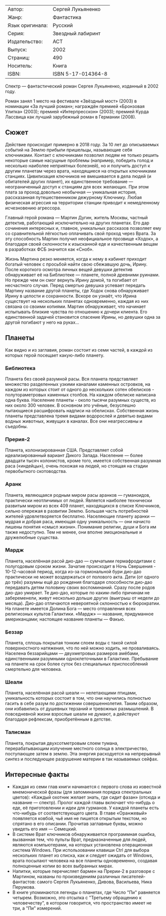 |                   |                   |
|-------------------|-------------------|
|Автор:             |Сергей Лукьяненко  |
|Жанр:              |Фантастика         |
|Язык оригинала:    |Русский            |
|Серия:             |Звездный лабиринт  |
|Издательство:      |АСТ                |
|Выпуск:            |2002               |
|Страниц:           |490                |
|Носитель:          |Книга              |
|ISBN:              |ISBN 5-17-014364-8 |

Спектр — фантастический роман Сергея Лукьяненко, изданный в 2002 году.

Роман занял 1 место на фестивале «Звёздный мост» (2003) в номинации «За лучший
роман»; награждён премией «Бронзовая Улитка» (2003); премией «Интерпресскон»
(2003); премией Курда Лассвица как лучший зарубежный роман в Германии (2008).

## Сюжет

Действие происходит примерно в 2018 году. За 10 лет до описываемых событий на
Землю прибыли пришельцы, называющие себя ключниками. Контакт с ключниками
позволил людям не только решить некоторые самые насущные проблемы (например,
победить голод и несколько наиболее неприятных болезней), но и получить доступ
к другим планетам через врата, находящиеся на открытых ключниками станциях.
Цивилизация ключников не вмешивается в дела людей (и обитателей других
планет), их единственное требование — неограниченный доступ к станциям для
всех желающих. При этом плата за проход довольно необычная — уникальная
история, рассказанная путешественником дежурному Ключнику. Любая физическая
агрессия на территории станции приводит к немедленному исчезновению агрессора.

Главный герой романа — Мартин Дугин, житель Москвы, частный детектив,
работающий исключительно на других планетах. Его дар сочинения интересных и,
главное, уникальных рассказов позволяет ему со сравнительной лёгкостью
оплачивать свой проход через Врата. За эту способность Мартин получил
неофициальное прозвище «Ходок», а благодаря своей склонности к изысканной еде
и качественным вещам в разработках ФСБ значится как «Сноб».

Жизнь Мартина резко меняется, когда к нему в кабинет приходит богатый человек
с просьбой найти свою сбежавшую дочь, Ирину. После короткого осмотра личных
вещей девушки детектив обнаруживает её на Библиотеке — планете, полной
древними руинами. Но прежде чем он смог вернуть Ирину домой, та погибает от
несчастного случая. Перед смертью девушка успевает передать Мартину название
другой планеты, где Ходок снова обнаруживает Ирину в целости и сохранности.
Вскоре он узнаёт, что Ирина существует на нескольких планетах одновременно,
каждая из них связана со своими копиями. Мартин обнаруживает, что начинает
испытывать близкие чувства по отношению к дочери клиента. Его единственной
задачей становится спасение Ирины, но девушки одна за другой погибают у него
на руках…

## Планеты

Как видно и из заглавия, роман состоит из семи частей, в каждой из которых
герой посещает какую-либо планету.

### Библиотека

Планета без своей разумной расы. Вся планета представляет множество
разделенных узкими каналами каменных островков, на каждом из которых стоит от
одного до нескольких сотен обелисков - полутораметровых каменных столбов. На
каждом обелиске написана одна буква. Население планеты - около тысячи разумных
существ, из них около 300 человек. В основном это учёные, безуспешно
пытающиеся расшифровать надписи на обелисках. Собственная жизнь планеты
представлена тремя видами водорослей и девятью видами водных животных, живущих
в каналах. Все они неагрессивны и съедобны.

### Прерия-2

Планета, колонизированная США. Представляет собой идеализированный вариант
Дикого Запада. Население — более двадцати тысяч колонистов, кроме того,
имеется собственная разумная раса («индейцы»), очень похожая на людей, но
стоящая на стадии первобытного скотоводства.

### Аранк

Планета, являющаяся родным миром расы аранков — гуманоидов, практически
неотличимых от людей. Является наиболее технически развитым миром из всех 409
планет, находящихся в списке Ключников, сильно опережая в развитии Землю.
Большая часть потребностей жителей удовлетворяется бесплатно. Населяющие
планету аранки — мудрая и добрая раса, имеющая одну уникальность — они начисто
лишены понятия «смысл жизни». Понимание религии, души и Бога им также
недоступно. Тем не менее, они вполне эмоциональные и дружелюбные существа.

###  Мардж

Планета, населённая расой дио-дао — сумчатыми гермафродитами с полугодовым
сроком жизни. Зачатие происходит в Ночь Свершения - 10-12-часовой период,
когда из-за гормональной бури дио-дао практически не может воздержаться от
полового акта. Дети (от одного до трёх) разумны ещё до рождения благодаря
способности дио-дао передавать детям половину своих воспоминаний. Сразу после
родов дио-дао умирает. Те дио-дао, которые по каким-либо причинам не
забеременели, живут несколько дольше других (выигрыш от недели до месяца).
Дио-дао отличаются невероятной склонностью к бюрократии. На планете имеется
Долина Бога — место отправления всех религиозных культов Галактики. «Мардж» —
название, придуманное американцами; настоящее название планеты — Факью.

### Беззар

Планета, сплошь покрытая тонким слоем воды с такой силой поверхностного
натяжения, что по ней можно ходить, не проваливаясь. Населена беззарийцами —
двухметровых размеров амёбами, единственными разумными одноклеточными в
Галактике. Пребывание на планете на срок более суток без специальных
приспособлений смертельно для человека.

### Шеали

Планета, населённая расой шеали — нелетающими птицами, уникальность которых
состоит в том, что они научились полностью гасить в себе разум по достижении
совершеннолетия. Таким образом, они избавились от душевных терзаний и
тревожных размышлений. В повседневной жизни взрослые шеали не думают, а
действуют благодаря рефлексам, приобретённым в детстве.

### Талисман

Планета, покрытая двухсотметровым слоем тумана, перерабатывающим излучение
местного солнца в электричество, поступающее затем в землю. Эта энергия
расходуется на непрерывный синтез и последующее разрушение материи в так
называемых сейфах.

## Интересные факты

* Каждая из семи глав книги начинается с первого слова из известной
  мнемонической фразы (для запоминания порядка спектральных цветов): «Каждый
  охотник желает знать, где сидит фазан» (отсюда и название — спектр). Пролог
  каждой главы включает что-нибудь о еде, её приготовлении и идеи для
  гурманов. У каждой планеты есть что-нибудь от соответствующего цвета. В
  главе «Оранжевый» появляется ковбой, чьё имя не пишется открытым текстом, но
  спрятано в его описании. Прочитав заглавные буквы, можно увидеть его имя —
  Семецкий.
* В системе Врат ключников обнаруживается программная ошибка, вызванная тем,
  что пульты Врат, предназначенные для людей, являются компьютерами, на
  которых установлена операционная система Windows. При использовании клавиши
  Ctrl для выбора нескольких планет из списка, как и следует ожидать от
  Windows, врата посылают человека на все планеты одновременно, создавая
  полноценные копии во всех выбранных мирах.
* Напитки, которые перечисляет бармен на Прерии-2 в разговоре с Мартином,
  названы по произведениям различных писателей-фантастов: самого Сергея
  Лукьяненко, Дивова, Васильева, Ника Перумова.
* В книге упоминаются легенды о планетах, где Число "Пи" равняется четырем.
  Возможно, это отсылка с "Третьему обращению к человечеству", в котором
  говорится, что пространство имеет не три, а "Пи" измерений.
